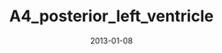 ---
title: A4_posterior_left_ventricle
image: https://www.cycif.org/assets/img/rashid-2019-heart/A4_posterior_left_ventricle.jpg
date: '2013-01-08'
minerva_link: https://www.cycif.org/data/rashid-2019-heart/osd-A4_posterior_left_ventricle.html
info_link: https://www.cycif.org/data/rashid-2019-heart/index.html
show_page_link: false
---